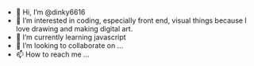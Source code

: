 - 👋 Hi, I’m @dinky6616
- 👀 I’m interested in coding, especially front end, visual things because I love drawing and making digital art.
- 🌱 I’m currently learning javascript
- 💞️ I’m looking to collaborate on ...
- 📫 How to reach me ...

<!---
dinky6616/dinky6616 is a ✨ special ✨ repository because its `README.md` (this file) appears on your GitHub profile.
You can click the Preview link to take a look at your changes.
--->
